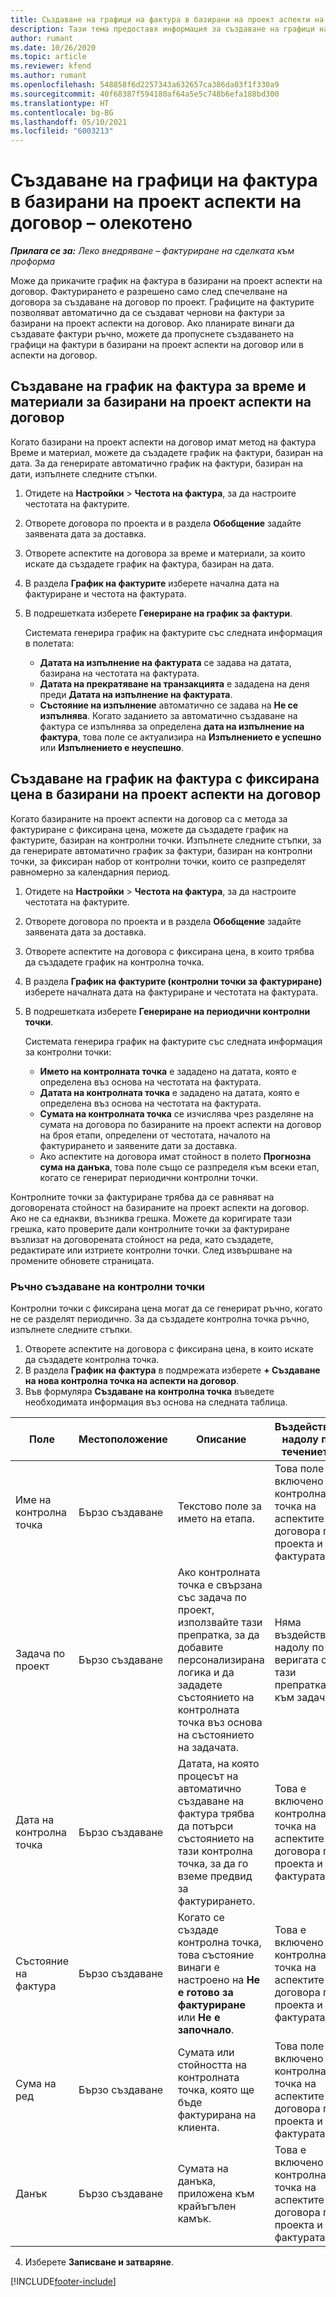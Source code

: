 ```yaml
---
title: Създаване на графици на фактура в базирани на проект аспекти на договор – олекотено
description: Тази тема предоставя информация за създаване на графици на фактура и контролни точки.
author: rumant
ms.date: 10/26/2020
ms.topic: article
ms.reviewer: kfend
ms.author: rumant
ms.openlocfilehash: 548858f6d2257343a632657ca386da03f1f330a9
ms.sourcegitcommit: 40f68387f594180af64a5e5c748b6efa188bd300
ms.translationtype: HT
ms.contentlocale: bg-BG
ms.lasthandoff: 05/10/2021
ms.locfileid: "6003213"
---
```

# <a name="create-invoice-schedules-on-a-project-based-contract-line---lite"></a>Създаване на графици на фактура в базирани на проект аспекти на договор – олекотено

_**Прилага се за:** Леко внедряване – фактуриране на сделката към проформа_

Може да прикачите график на фактура в базирани на проект аспекти на договор. Фактурирането е разрешено само след спечелване на договора за създаване на договор по проект. Графиците на фактурите позволяват автоматично да се създават чернови на фактури за базирани на проект аспекти на договор. Ако планирате винаги да създавате фактури ръчно, можете да пропуснете създаването на графици на фактури в базирани на проект аспекти на договор или в аспекти на договор.

## <a name="create-a-time-and-material-invoice-schedule-for-a-project-based-contract-line"></a>Създаване на график на фактура за време и материали за базирани на проект аспекти на договор

Когато базирани на проект аспекти на договор имат метод на фактура Време и материал, можете да създадете график на фактури, базиран на дата. За да генерирате автоматично график на фактури, базиран на дати, изпълнете следните стъпки.

1. Отидете на **Настройки** > **Честота на фактура**, за да настроите честотата на фактурите.
2. Отворете договора по проекта и в раздела **Обобщение** задайте заявената дата за доставка.
3. Отворете аспектите на договора за време и материали, за които искате да създадете график на фактура, базиран на дата. 
4. В раздела **График на фактурите** изберете начална дата на фактуриране и честота на фактурата. 
5. В подрешетката изберете **Генериране на график за фактури**.

    Системата генерира график на фактурите със следната информация в полетата:

    - **Датата на изпълнение на фактурата** се задава на датата, базирана на честотата на фактурата.
    - **Датата на прекратяване на транзакцията** е зададена на деня преди **Датата на изпълнение на фактурата**.
    - **Състояние на изпълнение** автоматично се задава на **Не се изпълнява**. Когато заданието за автоматично създаване на фактура се изпълнява за определена **дата на изпълнение на фактура**, това поле се актуализира на **Изпълнението е успешно** или **Изпълнението е неуспешно**.

## <a name="create-a-fixed-price-invoice-schedule-for-a-project-based-contract-line"></a>Създаване на график на фактура с фиксирана цена в базирани на проект аспекти на договор

Когато базираните на проект аспекти на договор са с метода за фактуриране с фиксирана цена, можете да създадете график на фактурите, базиран на контролни точки. Изпълнете следните стъпки, за да генерирате автоматично график за фактури, базиран на контролни точки, за фиксиран набор от контролни точки, които се разпределят равномерно за календарния период.

1. Отидете на **Настройки** > **Честота на фактура**, за да настроите честотата на фактурите.
2. Отворете договора по проекта и в раздела **Обобщение** задайте заявената дата за доставка.
3. Отворете аспектите на договора с фиксирана цена, в които трябва да създадете график на контролна точка. 
4. В раздела **График на фактурите (контролни точки за фактуриране)** изберете началната дата на фактуриране и честотата на фактурата. 
5. В подрешетката изберете **Генериране на периодични контролни точки**.

    Системата генерира график на фактурите със следната информация за контролни точки:

    - **Името на контролната точка** е зададено на датата, която е определена въз основа на честотата на фактурата.
    - **Датата на контролната точка** е зададено на датата, която е определена въз основа на честотата на фактурата.
    - **Сумата на контролната точка** се изчислява чрез разделяне на сумата на договора по базираните на проект аспекти на договор на броя етапи, определени от честотата, началото на фактурирането и заявените дати за доставка.
    - Ако аспектите на договора имат стойност в полето **Прогнозна сума на данъка**, това поле също се разпределя към всеки етап, когато се генерират периодични контролни точки.

Контролните точки за фактуриране трябва да се равняват на договорената стойност на базираните на проект аспекти на договор. Ако не са еднакви, възниква грешка. Можете да коригирате тази грешка, като проверите дали контролните точки за фактуриране възлизат на договорената стойност на реда, като създадете, редактирате или изтриете контролни точки. След извършване на промените обновете страницата.

### <a name="manually-create-milestones"></a>Ръчно създаване на контролни точки

Контролни точки с фиксирана цена могат да се генерират ръчно, когато не се разделят периодично. За да създадете контролна точка ръчно, изпълнете следните стъпки.

1. Отворете аспектите на договора с фиксирана цена, в които искате да създадете контролна точка. 
2. В раздела **График на фактура** в подмрежата изберете **+ Създаване на нова контролна точка на аспекти на договор**.
3. Във формуляра **Създаване на контролна точка** въведете необходимата информация въз основа на следната таблица. 

| Поле | Местоположение | Описание | Въздействие надолу по течението |
| --- | --- | --- | --- |
| Име на контролна точка | Бързо създаване | Текстово поле за името на етапа. | Това поле е включено в контролната точка на аспектите на договора по проекта и фактурата. |
| Задача по проект | Бързо създаване | Ако контролната точка е свързана със задача по проект, използвайте тази препратка, за да добавите персонализирана логика и да зададете състоянието на контролната точка въз основа на състоянието на задачата. | Няма въздействие надолу по веригата от тази препратка към задача. |
| Дата на контролна точка | Бързо създаване | Датата, на която процесът на автоматично създаване на фактура трябва да потърси състоянието на тази контролна точка, за да го вземе предвид за фактурирането. | Това е включено в контролната точка на аспектите на договора по проекта и фактурата. |
| Състояние на фактура | Бързо създаване | Когато се създаде контролна точка, това състояние винаги е настроено на **Не е готово за фактуриране** или **Не е започнало**. | Това е включено в контролната точка на аспектите на договора по проекта и фактурата. |
| Сума на ред | Бързо създаване | Сумата или стойността на контролната точка, която ще бъде фактурирана на клиента. | Това поле е включено в контролната точка на аспектите на договора по проекта и фактурата. |
| Данък | Бързо създаване | Сумата на данъка, приложена към крайъгълен камък. | Това е включено в контролната точка на аспектите на договора по проекта и фактурата. |

4. Изберете **Записване и затваряне**.


[!INCLUDE[footer-include](../../includes/footer-banner.md)]